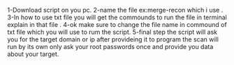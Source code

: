 1-Download script on you pc.
2-name the file ex:merge-recon which i use .
3-In how to use txt file you will get the commounds to run the file in terminal explain in that file .
4-ok make sure to change the file name in commound of txt file which you will use to rum the script.
5-final step the script will ask you for the target domain or ip after provideing it to program the scan will run by its own only ask your root passwords once and provide you data about your target.
